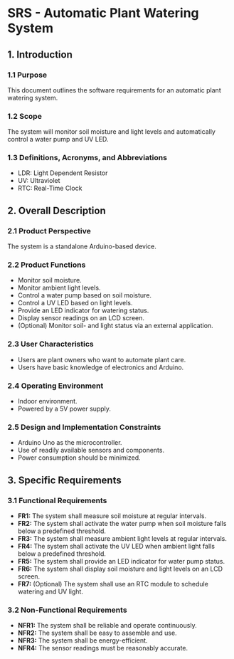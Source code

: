 # SRS - Automatic Plant Watering System

## 1. Introduction

### 1.1 Purpose

This document outlines the software requirements for an automatic plant watering system.

### 1.2 Scope

The system will monitor soil moisture and light levels and automatically control a water pump and UV LED.

### 1.3 Definitions, Acronyms, and Abbreviations

* LDR: Light Dependent Resistor
* UV: Ultraviolet
* RTC: Real-Time Clock

## 2. Overall Description

### 2.1 Product Perspective

The system is a standalone Arduino-based device.

### 2.2 Product Functions

* Monitor soil moisture.
* Monitor ambient light levels.
* Control a water pump based on soil moisture.
* Control a UV LED based on light levels.
* Provide an LED indicator for watering status.
* Display sensor readings on an LCD screen.
* (Optional) Monitor soil- and light status via an external application.

### 2.3 User Characteristics

* Users are plant owners who want to automate plant care.
* Users have basic knowledge of electronics and Arduino.

### 2.4 Operating Environment

* Indoor environment.
* Powered by a 5V power supply.

### 2.5 Design and Implementation Constraints

* Arduino Uno as the microcontroller.
* Use of readily available sensors and components.
* Power consumption should be minimized.

## 3. Specific Requirements

### 3.1 Functional Requirements

* **FR1:** The system shall measure soil moisture at regular intervals.
* **FR2:** The system shall activate the water pump when soil moisture falls below a predefined threshold.
* **FR3:** The system shall measure ambient light levels at regular intervals.
* **FR4:** The system shall activate the UV LED when ambient light falls below a predefined threshold.
* **FR5:** The system shall provide an LED indicator for water pump status.
* **FR6:** The system shall display soil moisture and light levels on an LCD screen.
* **FR7:** (Optional) The system shall use an RTC module to schedule watering and UV light.

### 3.2 Non-Functional Requirements

* **NFR1:** The system shall be reliable and operate continuously.
* **NFR2:** The system shall be easy to assemble and use.
* **NFR3:** The system shall be energy-efficient.
* **NFR4:** The sensor readings must be reasonably accurate.
